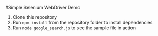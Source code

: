 #Simple Selenium WebDriver Demo
1. Clone this repository
2. Run `npm install` from the repository folder to install dependencies
3. Run `node google_search.js` to see the sample file in action

